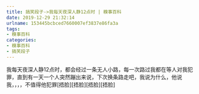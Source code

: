 ```yaml
---
title: 搞笑段子->我每天夜深人静12点时 | 糗事百科
date: 2019-12-29 21:32:14
urlname: 153445bcbced7660007ef3837e86fa3a
tags: 
- 糗事百科
categories:
- 糗事百科
- 搞笑段子
---
```

我每天夜深人静12点时，都会经过一条无人小路，每一次路过我都在等人对我犯罪，直到有一天一个人突然蹦出来说，下次换条路走吧，我说为什么，他说我，，，，不值得他犯罪[捂脸][捂脸][捂脸][捂脸]



